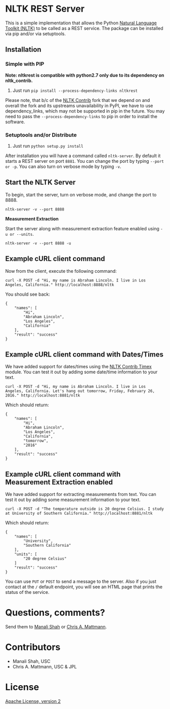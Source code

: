 # NLTK REST Server

This is a simple implementation that allows the Python [Natural Language Toolkit (NLTK)](http://nltk.org/)
to be called as a REST service. The package can be installed via pip and/or via setuptools.

## Installation

### Simple with PIP
**Note: nltkrest is compatible with python2.7 only due to its dependency on nltk_contrib.**
 1. Just run `pip install --process-dependency-links nltkrest`
 
Please note, that b/c of the [NLTK Contrib](http://github.com/manalishah/nltk_contrib) fork
that we depend on and overall the fork and its upstreams unavailability in PyPI, we have to
use dependency_links, which may not be supported in pip in the future. You may need to pass
the `--process-dependency-links` to pip in order to install the software. 


### Setuptools and/or Distribute
 
 1. Just run `python setup.py install`

After installation you will have a command called `nltk-server`. By default it starts a REST server
on port `8881`. You can change the port by typing `--port or -p`. You can also turn on verbose 
mode by typing `-v`.

## Start the NLTK Server 

To begin, start the server, turn on verbose mode, and change the port to 8888.

`nltk-server -v --port 8888`

**Measurement Extraction** 

Start the server along with measurement extraction feature enabled using `-u or --units`.

`nltk-server -v --port 8888 -u`

## Example cURL client command

Now from the client, execute the following command:

`curl -X POST -d "Hi, my name is Abraham Lincoln. I live in Los Angeles, California." http://localhost:8888/nltk`

You should see back:

```
{
    "names": [
        "Hi",
        "Abraham Lincoln",
        "Los Angeles",
        "California"
    ],
    "result": "success"
}
```

## Example cURL client command with Dates/Times

We have added support for dates/times using the [NLTK Contrib Timex](https://github.com/nltk/nltk_contrib/blob/master/nltk_contrib/timex.py)
module. You can test it out by adding some date/time information to your text.

`curl -X POST -d "Hi, my name is Abraham Lincoln. I live in Los Angeles, California. Let's hang out tomorrow, Friday, February 26, 2016." http://localhost:8881/nltk`

Which should return:

```
{
    "names": [
        "Hi",
        "Abraham Lincoln",
        "Los Angeles",
        "California",
        "tomorrow",
        "2016"
    ],
    "result": "success"
}
```

## Example cURL client command with Measurement Extraction enabled

We have added support for extracting measurements from text. You can test it out by adding some measurement information to your text.

`curl -X POST -d "The temperature outside is 20 degree Celsius. I study at University of Southern California." http://localhost:8881/nltk`

Which should return:

```
{
    "names": [
        "University",
        "Southern California"
    ],
    "units": [
        "20 degree Celsius"
    ]
    "result": "success"
}
```

You can use `PUT` or `POST` to send a message to the server. Also if you just contact at the `/` default endpoint,
you will see an HTML page that prints the status of the service.

Questions, comments?
===================
Send them to [Manali Shah](manalids@usc.edu) or [Chris A. Mattmann](mailto:chris.a.mattmann@jpl.nasa.gov).

Contributors
============
* Manali Shah, USC
* Chris A. Mattmann, USC & JPL

License
=======
[Apache License, version 2](http://www.apache.org/licenses/LICENSE-2.0)
